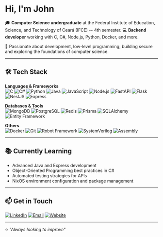 # Hi, I'm John
🎓 **Computer Science undergraduate** at the Federal Institute of Education, Science, and Technology of Ceará (IFCE) -- 4th semester.
💻 **Backend developer** working with C, C#, Node.js, Python, Docker, and more.  

🚀 Passionate about development, low-level programming, building secure and exploring the foundations of computer science.


---

## 🛠 Tech Stack

**Languages & Frameworks**  
![C](https://img.shields.io/badge/C-00599C?logo=c&logoColor=white)
![C#](https://img.shields.io/badge/C%23-239120?logo=csharp&logoColor=white)
![Python](https://img.shields.io/badge/Python-3776AB?logo=python&logoColor=white)
![Java](https://img.shields.io/badge/Java-007396?logo=java&logoColor=white)
![JavaScript](https://img.shields.io/badge/JavaScript-F7DF1E?logo=javascript&logoColor=black)
![Node.js](https://img.shields.io/badge/Node.js-339933?logo=node.js&logoColor=white)
![FastAPI](https://img.shields.io/badge/FastAPI-009688?logo=fastapi&logoColor=white)
![Flask](https://img.shields.io/badge/Flask-000000?logo=flask&logoColor=white)
![NestJS](https://img.shields.io/badge/NestJS-E0234E?logo=nestjs&logoColor=white)
![Express](https://img.shields.io/badge/Express-000000?logo=express&logoColor=white)

**Databases & Tools**  
![MongoDB](https://img.shields.io/badge/MongoDB-47A248?logo=mongodb&logoColor=white)
![PostgreSQL](https://img.shields.io/badge/PostgreSQL-4169E1?logo=postgresql&logoColor=white)
![Redis](https://img.shields.io/badge/Redis-DC382D?logo=redis&logoColor=white)
![Prisma](https://img.shields.io/badge/Prisma-2D3748?logo=prisma&logoColor=white)
![SQLAlchemy](https://img.shields.io/badge/SQLAlchemy-336791?logo=python&logoColor=white)
![Entity Framework](https://img.shields.io/badge/Entity_Framework-000?logo=.net&logoColor=white&color=blue)

**Others**  
![Docker](https://img.shields.io/badge/Docker-2496ED?logo=docker&logoColor=white)
![Git](https://img.shields.io/badge/Git-F05032?logo=git&logoColor=white)
![Robot Framework](https://img.shields.io/badge/Robot_Framework-000000?logo=robotframework&logoColor=white)
![SystemVerilog](https://img.shields.io/badge/SystemVerilog-FF5722?logo=verilog&logoColor=white)
![Assembly](https://img.shields.io/badge/Assembly-0071C5?logo=intel&logoColor=white)

---

## 📚 Currently Learning

- Advanced Java and Express development  
- Object-Oriented Programming best practices in C#  
- Automated testing strategies for APIs
- NixOS environment configuration and package management  

---

## 📫 Get in Touch

[![LinkedIn](https://img.shields.io/badge/LinkedIn-0A66C2?logo=linkedin&logoColor=white)](https://www.linkedin.com/in/jonatas-cleyton-fonseca-325121292?utm_source=share&utm_campaign=share_via&utm_content=profile&utm_medium=android_app)
[![Email](https://img.shields.io/badge/Email-D14836?logo=gmail&logoColor=white)](mailto:jonatascleytonf@gmail.com)
[![Website](https://img.shields.io/badge/Website-000000?logo=About.me&logoColor=white)](https://jojonatascoelho.github.io/)

---
⭐ *"Always looking to improve"*
<!---
deaddanone/deaddanone is a ✨ special ✨ repository because its `README.md` (this file) appears on your GitHub profile.
You can click the Preview link to take a look at your changes.
--->
